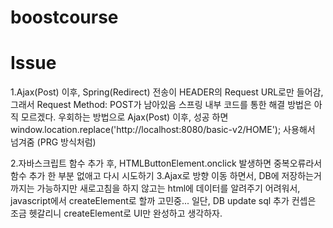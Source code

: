 # boostcourse

# Issue
1.Ajax(Post) 이후, Spring(Redirect) 전송이 HEADER의 Request URL로만 들어감, 그래서 Request Method: POST가 남아있음 스프링 내부 코드를 통한 해결 방법은 아직 모르겠다.
우회하는 방법으로 Ajax(Post) 이후, 성공 하면 window.location.replace('http://localhost:8080/basic-v2/HOME'); 사용해서 넘겨줌 (PRG 방식처럼)
  
2.자바스크립트 함수 추가 후, HTMLButtonElement.onclick 발생하면 중복오류라서 함수 추가 한 부분 없애고 다시 시도하기
3.Ajax로 방향 이동 하면서, DB에 저장하는거 까지는 가능하지만 새로고침을 하지 않고는 html에 데이터를 알려주기 어려워서, javascript에서 createElement로 할까 고민중... 일단, DB update sql 추가 컨셉은 조금 헷갈리니 createElement로 UI만 완성하고 생각하자.
